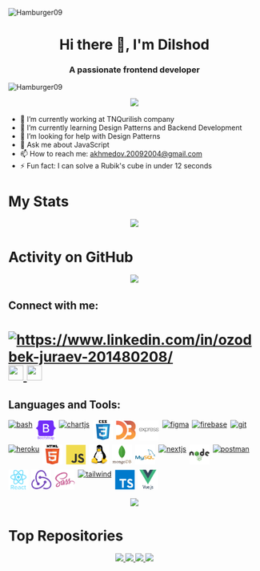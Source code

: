 <p align="left"> <img src="https://cdna.artstation.com/p/assets/images/images/028/102/058/original/pixel-jeff-matrix-s.gif?1593487263" alt="Hamburger09" /> </p>

<h1 align="center">Hi there 👋, I'm Dilshod</h1>

<h3 align="center">A passionate frontend developer</h3>

<p align="left"> <img src="https://komarev.com/ghpvc/?username=Hamburger09&color=019F0B&style=for-the-badge" alt="Hamburger09" /> </p>
  

<div align="center">
  <picture>
  <source
    srcset="https://github-profile-trophy.vercel.app/?username=Hamburger09&theme=radical"
    media="(prefers-color-scheme: dark)"
  />
  <source
    srcset="https://github-profile-trophy.vercel.app/?username=Hamburger09&theme=default"
    media="(prefers-color-scheme: light), (prefers-color-scheme: no-preference)"
  />
  <img src="https://github-profile-trophy.vercel.app/?username=Hamburger09" />
</picture>
</div> 


- 🔭 I’m currently working at TNQurilish company
- 🌱 I’m currently learning Design Patterns and Backend Development
- 🤔 I’m looking for help with Design Patterns
- 💬 Ask me about JavaScript
- 📫 How to reach me: akhmedov.20092004@gmail.com
- ⚡ Fun fact: I can solve a Rubik's cube in under 12 seconds




<h1>My Stats</h1>
<div align="center">
  <picture>
  <source
    srcset="https://github-readme-stats.vercel.app/api?username=Hamburger09&show_icons=true&theme=radical"
    media="(prefers-color-scheme: dark)"
  />
  <source
    srcset="https://github-readme-stats.vercel.app/api?username=Hamburger09&show_icons=true"
    media="(prefers-color-scheme: light), (prefers-color-scheme: no-preference)"
  />
  <img src="https://github-readme-stats.vercel.app/api?username=Hamburger09&show_icons=true" />
</picture>
</div>

<h1>Activity on GitHub</h1>
<div align="center">
  <picture>
  <source
    srcset="https://github-readme-streak-stats.herokuapp.com/?user=Hamburger09&theme=radical"
    media="(prefers-color-scheme: dark)"
  />
  <source
    srcset="https://github-readme-streak-stats.herokuapp.com/?user=Hamburger09&theme=default"
    media="(prefers-color-scheme: light), (prefers-color-scheme: no-preference)"
  />
  <img src="https://github-readme-streak-stats.herokuapp.com/?user=Hamburger09&" />
</picture>
</div>

 
## Connect with me:
<h1>
<a href="https://www.linkedin.com/in/dilshod-akhmedov-70b173195/" target="_blank">
<img src="https://raw.githubusercontent.com/rahuldkjain/github-profile-readme-generator/master/src/images/icons/Social/linked-in-alt.svg" alt="https://www.linkedin.com/in/ozodbek-juraev-201480208/" height="30" width="40"/>
</a>
<a href="https://stackoverflow.com/users/13940514/dilshod-akhmedov
">
<img  src="https://raw.githubusercontent.com/rahuldkjain/github-profile-readme-generator/master/src/images/icons/Social/stack-overflow.svg" height="30" width="30"/>
</a>
  <a href="https://instagram.com/dead_shod
">
<img  src="https://raw.githubusercontent.com/rahuldkjain/github-profile-readme-generator/master/src/images/icons/Social/instagram.svg" height="30" width="30"/>
</a>
</h1>

## Languages and Tools:
<p align="left" style="display: flex; flex-wrap: wrap; gap: 0.4rem"> <a href="https://www.gnu.org/software/bash/" target="_blank"> <img src="https://www.vectorlogo.zone/logos/gnu_bash/gnu_bash-icon.svg" alt="bash" width="40" height="40"/> </a> 
<a href="https://getbootstrap.com" target="_blank"> <img src="https://raw.githubusercontent.com/devicons/devicon/master/icons/bootstrap/bootstrap-plain-wordmark.svg" alt="bootstrap" width="40" height="40"/> </a> 
<a href="https://www.chartjs.org" target="_blank" rel="noreferrer"> <img src="https://www.chartjs.org/media/logo-title.svg" alt="chartjs" width="40" height="40"/> </a> <a href="https://www.w3schools.com/css/" target="_blank" rel="noreferrer"> <img src="https://raw.githubusercontent.com/devicons/devicon/master/icons/css3/css3-original-wordmark.svg" alt="css3" width="40" height="40"/> </a> <a href="https://d3js.org/" target="_blank" rel="noreferrer"> <img src="https://raw.githubusercontent.com/devicons/devicon/master/icons/d3js/d3js-original.svg" alt="d3js" width="40" height="40"/> </a> <a href="https://expressjs.com" target="_blank" rel="noreferrer"> <img src="https://raw.githubusercontent.com/devicons/devicon/master/icons/express/express-original-wordmark.svg" alt="express" width="40" height="40"/> </a> <a href="https://www.figma.com/" target="_blank" rel="noreferrer"> <img src="https://www.vectorlogo.zone/logos/figma/figma-icon.svg" alt="figma" width="40" height="40"/> </a> <a href="https://firebase.google.com/" target="_blank" rel="noreferrer"> <img src="https://www.vectorlogo.zone/logos/firebase/firebase-icon.svg" alt="firebase" width="40" height="40"/> </a> <a href="https://git-scm.com/" target="_blank" rel="noreferrer"> <img src="https://www.vectorlogo.zone/logos/git-scm/git-scm-icon.svg" alt="git" width="40" height="40"/> </a> <a href="https://heroku.com" target="_blank" rel="noreferrer"> <img src="https://www.vectorlogo.zone/logos/heroku/heroku-icon.svg" alt="heroku" width="40" height="40"/> </a> <a href="https://www.w3.org/html/" target="_blank" rel="noreferrer"> <img src="https://raw.githubusercontent.com/devicons/devicon/master/icons/html5/html5-original-wordmark.svg" alt="html5" width="40" height="40"/> </a> <a href="https://developer.mozilla.org/en-US/docs/Web/JavaScript" target="_blank" rel="noreferrer"> <img src="https://raw.githubusercontent.com/devicons/devicon/master/icons/javascript/javascript-original.svg" alt="javascript" width="40" height="40"/> </a> <a href="https://www.linux.org/" target="_blank" rel="noreferrer"> <img src="https://raw.githubusercontent.com/devicons/devicon/master/icons/linux/linux-original.svg" alt="linux" width="40" height="40"/> </a> <a href="https://www.mongodb.com/" target="_blank" rel="noreferrer"> <img src="https://raw.githubusercontent.com/devicons/devicon/master/icons/mongodb/mongodb-original-wordmark.svg" alt="mongodb" width="40" height="40"/> </a> <a href="https://www.mysql.com/" target="_blank" rel="noreferrer"> <img src="https://raw.githubusercontent.com/devicons/devicon/master/icons/mysql/mysql-original-wordmark.svg" alt="mysql" width="40" height="40"/> </a> <a href="https://nextjs.org/" target="_blank" rel="noreferrer"> <img src="https://cdn.worldvectorlogo.com/logos/nextjs-2.svg" alt="nextjs" width="40" height="40"/> </a> <a href="https://nodejs.org" target="_blank" rel="noreferrer"> <img src="https://raw.githubusercontent.com/devicons/devicon/master/icons/nodejs/nodejs-original-wordmark.svg" alt="nodejs" width="40" height="40"/> </a> <a href="https://postman.com" target="_blank" rel="noreferrer"> <img src="https://www.vectorlogo.zone/logos/getpostman/getpostman-icon.svg" alt="postman" width="40" height="40"/> </a> <a href="https://reactjs.org/" target="_blank" rel="noreferrer"> <img src="https://raw.githubusercontent.com/devicons/devicon/master/icons/react/react-original-wordmark.svg" alt="react" width="40" height="40"/> </a> <a href="https://redux.js.org" target="_blank" rel="noreferrer"> <img src="https://raw.githubusercontent.com/devicons/devicon/master/icons/redux/redux-original.svg" alt="redux" width="40" height="40"/> </a> <a href="https://sass-lang.com" target="_blank" rel="noreferrer"> <img src="https://raw.githubusercontent.com/devicons/devicon/master/icons/sass/sass-original.svg" alt="sass" width="40" height="40"/> </a> <a href="https://tailwindcss.com/" target="_blank" rel="noreferrer"> <img src="https://www.vectorlogo.zone/logos/tailwindcss/tailwindcss-icon.svg" alt="tailwind" width="40" height="40"/> </a> <a href="https://www.typescriptlang.org/" target="_blank" rel="noreferrer"> <img src="https://raw.githubusercontent.com/devicons/devicon/master/icons/typescript/typescript-original.svg" alt="typescript" width="40" height="40"/> </a> <a href="https://vuejs.org/" target="_blank" rel="noreferrer"> <img src="https://raw.githubusercontent.com/devicons/devicon/master/icons/vuejs/vuejs-original-wordmark.svg" alt="vuejs" width="40" height="40"/> </a> </p>
<div align="center">
  <picture>
  <source
    srcset="https://github-readme-stats.vercel.app/api/top-langs?username=hamburger09&show_icons=true&locale=en&layout=compact&theme=radical"
    media="(prefers-color-scheme: dark)"
  />
  <source
    srcset="https://github-readme-stats.vercel.app/api/top-langs?username=hamburger09&show_icons=true&locale=en&layout=compact&theme=default"
    media="(prefers-color-scheme: light), (prefers-color-scheme: no-preference)"
  />
  <img src="https://github-readme-stats.vercel.app/api/top-langs?username=hamburger09&show_icons=true&locale=en&layout=compact&theme=default" />
</picture>
</div> 
<h1>Top Repositories</h1>
<div align="center">
<a href="https://github.com/Hamburger09/Memories" target="_blank">
  <picture>
  <source
    srcset="https://github-readme-stats.vercel.app/api/pin?username=Hamburger09&repo=Memories&theme=radical"
    media="(prefers-color-scheme: dark)"
  />
  <source
    srcset="https://github-readme-stats.vercel.app/api/pin?username=Hamburger09&repo=Memories"
    media="(prefers-color-scheme: light), (prefers-color-scheme: no-preference)"
  />
  <img src="https://github-readme-stats.vercel.app/api/pin?username=Hamburger09&repo=Memories" />
</picture>
</a>
<a href="https://github.com/Hamburger09/mern-blog" target="_blank">
  <picture>
  <source
    srcset="https://github-readme-stats.vercel.app/api/pin?username=Hamburger09&repo=mern-blog&theme=radical"
    media="(prefers-color-scheme: dark)"
  />
  <source
    srcset="https://github-readme-stats.vercel.app/api/pin?username=Hamburger09&repo=mern-blog"
    media="(prefers-color-scheme: light), (prefers-color-scheme: no-preference)"
  />
  <img src="https://github-readme-stats.vercel.app/api/pin?username=Hamburger09&repo=mern-blog" />
</picture>
</a>
<a href="https://github.com/Hamburger09/Netflix-clone" target="_blank">
  <picture>
  <source
    srcset="https://github-readme-stats.vercel.app/api/pin?username=Hamburger09&repo=Netflix-clone&theme=radical"
    media="(prefers-color-scheme: dark)"
  />
  <source
    srcset="https://github-readme-stats.vercel.app/api/pin?username=Hamburger09&repo=Netflix-clone"
    media="(prefers-color-scheme: light), (prefers-color-scheme: no-preference)"
  />
  <img src="https://github-readme-stats.vercel.app/api/pin?username=Hamburger09&repo=Netflix-clone" />
</picture>
</a>
<a href="https://github.com/Hamburger09/GPT-3" target="_blank">
  <picture>
  <source
    srcset="https://github-readme-stats.vercel.app/api/pin?username=Hamburger09&repo=GPT-3&theme=radical"
    media="(prefers-color-scheme: dark)"
  />
  <source
    srcset="https://github-readme-stats.vercel.app/api/pin?username=Hamburger09&repo=GPT-3"
    media="(prefers-color-scheme: light), (prefers-color-scheme: no-preference)"
  />
  <img src="https://github-readme-stats.vercel.app/api/pin?username=Hamburger09&repo=GPT-3" />
</picture>
</a>
</div>
